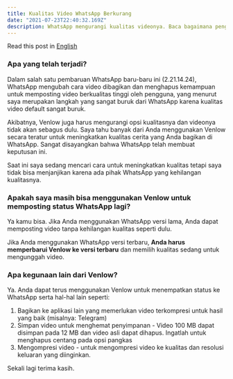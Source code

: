 ```yaml
---
title: Kualitas Video WhatsApp Berkurang
date: "2021-07-23T22:40:32.169Z"
description: WhatsApp mengurangi kualitas videonya. Baca bagaimana pengaruhnya terhadap Venlow dan penggunanya.
---
```


Read this post in [English](/venlow-whatsapp-update)

### Apa yang telah terjadi?

Dalam salah satu pembaruan WhatsApp baru-baru ini (2.21.14.24), WhatsApp mengubah cara video dibagikan dan menghapus kemampuan untuk memposting video berkualitas tinggi oleh pengguna, yang menurut saya merupakan langkah yang sangat buruk dari WhatsApp karena kualitas video default sangat buruk.

Akibatnya, Venlow juga harus mengurangi opsi kualitasnya dan videonya tidak akan sebagus dulu. Saya tahu banyak dari Anda menggunakan Venlow secara teratur untuk meningkatkan kualitas cerita yang Anda bagikan di WhatsApp. Sangat disayangkan bahwa WhatsApp telah membuat keputusan ini.

Saat ini saya sedang mencari cara untuk meningkatkan kualitas tetapi saya tidak bisa menjanjikan karena ada pihak WhatsApp yang kehilangan kualitasnya.

### Apakah saya masih bisa menggunakan Venlow untuk memposting status WhatsApp lagi?

Ya kamu bisa. Jika Anda menggunakan WhatsApp versi lama, Anda dapat memposting video tanpa kehilangan kualitas seperti dulu.

Jika Anda menggunakan WhatsApp versi terbaru, **Anda harus memperbarui Venlow ke versi terbaru** dan memilih kualitas sedang untuk mengunggah video.

### Apa kegunaan lain dari Venlow?

Ya. Anda dapat terus menggunakan Venlow untuk menempatkan status ke WhatsApp serta hal-hal lain seperti:

1. Bagikan ke aplikasi lain yang memerlukan video terkompresi untuk hasil yang baik (misalnya: Telegram)
2. Simpan video untuk menghemat penyimpanan - Video 100 MB dapat disimpan pada 12 MB dan video asli dapat dihapus. Ingatlah untuk menghapus centang pada opsi pangkas
3. Mengompresi video - untuk mengompresi video ke kualitas dan resolusi keluaran yang diinginkan.

Sekali lagi terima kasih.